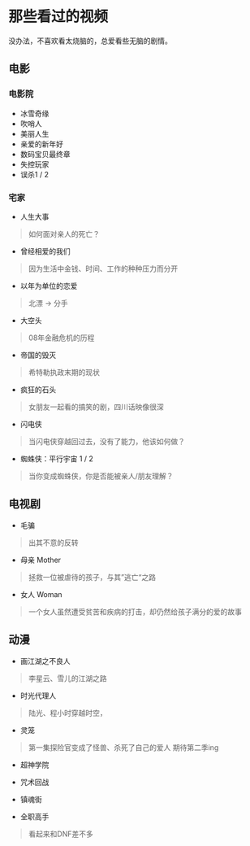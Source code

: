 # 那些看过的视频

没办法，不喜欢看太烧脑的，总爱看些无脑的剧情。

## 电影

### 电影院

- 冰雪奇缘
- 吹哨人
- 美丽人生
- 亲爱的新年好
- 数码宝贝最终章
- 失控玩家
- 误杀1 / 2

### 宅家

- 人生大事
> 如何面对亲人的死亡？

- 曾经相爱的我们 
> 因为生活中金钱、时间、工作的种种压力而分开

- 以年为单位的恋爱 
> 北漂 -> 分手

- 大空头 
> 08年金融危机的历程

- 帝国的毁灭 
> 希特勒执政末期的现状

- 疯狂的石头
> 女朋友一起看的搞笑的剧，四川话映像很深

- 闪电侠
> 当闪电侠穿越回过去，没有了能力，他该如何做？

- 蜘蛛侠：平行宇宙 1 / 2
> 当你变成蜘蛛侠，你是否能被亲人/朋友理解？



## 电视剧

- 毛骗
> 出其不意的反转

- 母亲 Mother
> 拯救一位被虐待的孩子，与其”逃亡“之路

- 女人 Woman 
> 一个女人虽然遭受贫苦和疾病的打击，却仍然给孩子满分的爱的故事

## 动漫

- 画江湖之不良人
> 李星云、雪儿的江湖之路

- 时光代理人
> 陆光、程小时穿越时空，

- 灵笼
> 第一集探险官变成了怪兽、杀死了自己的爱人
> 期待第二季ing

- 超神学院
- 咒术回战

- 镇魂街
- 全职高手
> 看起来和DNF差不多